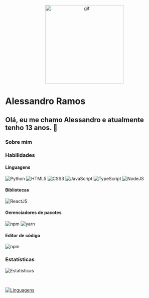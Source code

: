 <p align="center">
  <img height="250px" src="https://media.giphy.com/media/GnTHlXYp08VDJllWj7/giphy.gif" alt="gif">
</p>

# Alessandro Ramos

## Olá, eu me chamo Alessandro e atualmente tenho 13 anos. 👋

### Sobre mim

### Habilidades

#### Linguagens

<img src="https://img.shields.io/badge/Python-04721A" alt="Python"/> <img src="https://img.shields.io/badge/HTML5-FA580C" alt="HTML5"/> 
<img src="https://img.shields.io/badge/CSS3-173FF2" alt="CSS3"/> <img src="https://img.shields.io/badge/JavaScript-ffc742" alt="JavaScript"/> 
<img src="https://img.shields.io/badge/TypeScript-1C7FEA" alt="TypeScript"/> <img src="https://img.shields.io/badge/NodeJS-83CD29" alt="NodeJS"/> 

#### Bibliotecas

<img src="https://img.shields.io/badge/ReactJS-4CDAFE" alt="ReactJS"/>

#### Gerenciadores de pacotes

<img src="https://img.shields.io/badge/npm-FC1212" alt="npm"/> <img src="https://img.shields.io/badge/yarn-0BC7ED" alt="yarn"/>

#### Editor de código

<img src="https://img.shields.io/badge/Visual--Studio--Code-1380B7" alt="npm"/>

### Estatísticas

![Estatísticas](https://github-readme-stats.vercel.app/api?username=alessandrohenriqueramos&show_icons=true&theme=dracula) 
  
<br>
  
[![Linguagens](https://github-readme-stats.vercel.app/api/top-langs/?username=alessandrohenriqueramos&layout=compact)](https://github.com/anuraghazra/github-readme-stats)
